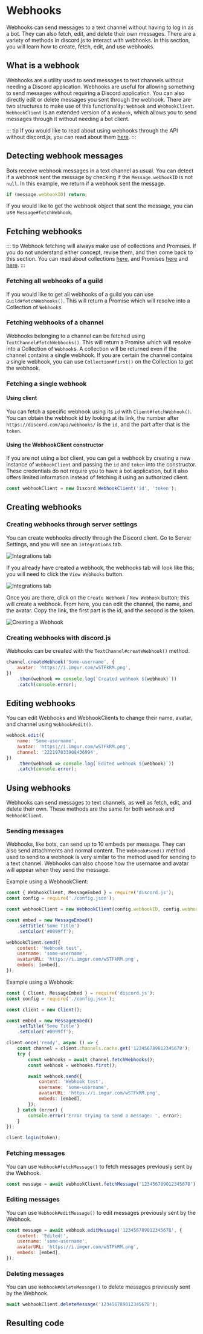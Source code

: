 # Webhooks

Webhooks can send messages to a text channel without having to log in as a bot. They can also fetch, edit, and delete their own messages. There are a variety of methods in discord.js to interact with webhooks. In this section, you will learn how to create, fetch, edit, and use webhooks.

## What is a webhook

Webhooks are a utility used to send messages to text channels without needing a Discord application. Webhooks are useful for allowing something to send messages without requiring a Discord application. You can also directly edit or delete messages you sent through the webhook. There are two structures to make use of this functionality: `Webhook` and `WebhookClient`. `WebhookClient` is an extended version of a `Webhook`, which allows you to send messages through it without needing a bot client.

::: tip
If you would like to read about using webhooks through the API without discord.js, you can read about them [here](https://discord.com/developers/docs/resources/webhook).
:::

## Detecting webhook messages

Bots receive webhook messages in a text channel as usual. You can detect if a webhook sent the message by checking if the `Message.webhookID` is not `null`. In this example, we return if a webhook sent the message.

<!-- eslint-skip -->
```js
if (message.webhookID) return;
```

If you would like to get the webhook object that sent the message, you can use <DocsLink path="class/Message?scrollTo=fetchWebhook">`Message#fetchWebhook`</DocsLink>.

## Fetching webhooks

::: tip
Webhook fetching will always make use of collections and Promises. If you do not understand either concept, revise them, and then come back to this section.  You can read about collections [here](/additional-info/collections.md), and Promises [here](/additional-info/async-await.md) and [here](https://developer.mozilla.org/en-US/docs/Web/JavaScript/Guide/Using_promises).
:::

### Fetching all webhooks of a guild

If you would like to get all webhooks of a guild you can use <DocsLink path="class/Guild?scrollTo=fetchWebhooks">`Guild#fetchWebhooks()`</DocsLink>. This will return a Promise which will resolve into a Collection of `Webhook`s.

### Fetching webhooks of a channel

Webhooks belonging to a channel can be fetched using <DocsLink path="class/TextChannel?scrollTo=fetchWebhooks">`TextChannel#fetchWebhooks()`</DocsLink>. This will return a Promise which will resolve into a Collection of `Webhook`s. A collection will be returned even if the channel contains a single webhook. If you are certain the channel contains a single webhook, you can use <DocsLink section="collection" path="class/Collection?scrollTo=first">`Collection#first()`</DocsLink> on the Collection to get the webhook.

### Fetching a single webhook

#### Using client

You can fetch a specific webhook using its `id` with <DocsLink path="class/Client?scrollTo=fetchWebhook">`Client#fetchWebhook()`</DocsLink>. You can obtain the webhook id by looking at its link, the number after `https://discord.com/api/webhooks/` is the `id`, and the part after that is the `token`.

#### Using the WebhookClient constructor

If you are not using a bot client, you can get a webhook by creating a new instance of `WebhookClient` and passing the `id` and `token` into the constructor. These credentials do not require you to have a bot application, but it also offers limited information instead of fetching it using an authorized client.

```js
const webhookClient = new Discord.WebhookClient('id', 'token');
```

## Creating webhooks

### Creating webhooks through server settings

You can create webhooks directly through the Discord client. Go to Server Settings, and you will see an `Integrations` tab.

![Integrations tab](./images/creating-webhooks-1.png)

If you already have created a webhook, the webhooks tab will look like this; you will need to click the `View Webhooks` button.

![Integrations tab](./images/creating-webhooks-2.png)

Once you are there, click on the `Create Webhook` / `New Webhook` button; this will create a webhook. From here, you can edit the channel, the name, and the avatar. Copy the link, the first part is the id, and the second is the token.

![Creating a Webhook](./images/creating-webhooks-3.png)

### Creating webhooks with discord.js

Webhooks can be created with the <DocsLink path="class/TextChannel?scrollTo=createWebhook">`TextChannel#createWebhook()`</DocsLink> method.

```js
channel.createWebhook('Some-username', {
	avatar: 'https://i.imgur.com/wSTFkRM.png',
})
	.then(webhook => console.log(`Created webhook ${webhook}`))
	.catch(console.error);
```

## Editing webhooks

You can edit Webhooks and WebhookClients to change their name, avatar, and channel using <DocsLink path="class/Webhook?scrollTo=edit">`Webhook#edit()`</DocsLink>.

```js
webhook.edit({
	name: 'Some-username',
	avatar: 'https://i.imgur.com/wSTFkRM.png',
	channel: '222197033908436994',
})
	.then(webhook => console.log(`Edited webhook ${webhook}`))
	.catch(console.error);
```

## Using webhooks

Webhooks can send messages to text channels, as well as fetch, edit, and delete their own. These methods are the same for both `Webhook` and `WebhookClient`.

### Sending messages

Webhooks, like bots, can send up to 10 embeds per message. They can also send attachments and normal content. The <DocsLink path="class/Webhook?scrollTo=send">`Webhook#send()`</DocsLink> method used to send to a webhook is very similar to the method used for sending to a text channel. Webhooks can also choose how the username and avatar will appear when they send the message.

Example using a WebhookClient:

```js
const { WebhookClient, MessageEmbed } = require('discord.js');
const config = require('./config.json');

const webhookClient = new WebhookClient(config.webhookID, config.webhookToken);

const embed = new MessageEmbed()
	.setTitle('Some Title')
	.setColor('#0099ff');

webhookClient.send({
	content: 'Webhook test',
	username: 'some-username',
	avatarURL: 'https://i.imgur.com/wSTFkRM.png',
	embeds: [embed],
});
```

Example using a Webhook:

```js
const { Client, MessageEmbed } = require('discord.js');
const config = require('./config.json');

const client = new Client();

const embed = new MessageEmbed()
	.setTitle('Some Title')
	.setColor('#0099ff');

client.once('ready', async () => {
	const channel = client.channels.cache.get('123456789012345678');
	try {
		const webhooks = await channel.fetchWebhooks();
		const webhook = webhooks.first();

		await webhook.send({
			content: 'Webhook test',
			username: 'some-username',
			avatarURL: 'https://i.imgur.com/wSTFkRM.png',
			embeds: [embed],
		});
	} catch (error) {
		console.error('Error trying to send a message: ', error);
	}
});

client.login(token);
```

### Fetching messages

You can use <DocsLink path="class/Webhook?scrollTo=fetchMessage">`Webhook#fetchMessage()`</DocsLink> to fetch messages previously sent by the Webhook.

<!-- eslint-skip -->

```js
const message = await webhookClient.fetchMessage('123456789012345678');
```

### Editing messages

You can use <DocsLink path="class/Webhook?scrollTo=editMessage">`Webhook#editMessage()`</DocsLink> to edit messages previously sent by the Webhook.

<!-- eslint-skip -->

```js
const message = await webhook.editMessage('123456789012345678', {
	content: 'Edited!',
	username: 'some-username',
	avatarURL: 'https://i.imgur.com/wSTFkRM.png',
	embeds: [embed],
});
```

### Deleting messages

You can use <DocsLink path="class/Webhook?scrollTo=deleteMessage">`Webhook#deleteMessage()`</DocsLink> to delete messages previously sent by the Webhook.

<!-- eslint-skip -->

```js
await webhookClient.deleteMessage('123456789012345678');
```

## Resulting code

<ResultingCode/>
